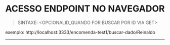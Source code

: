 # ACESSO ENDPOINT NO NAVEGADOR
> SINTAXE: 
> <HOST><MODULO><RECURSO CONFIGURADO DE ROTA-STRING><OPCIONALID_QUANDO FOR BUSCAR POR ID VIA GET>
> 
exemplo:  http://localhost:3333/encomenda-test1/buscar-dado/Reinaldo

---

